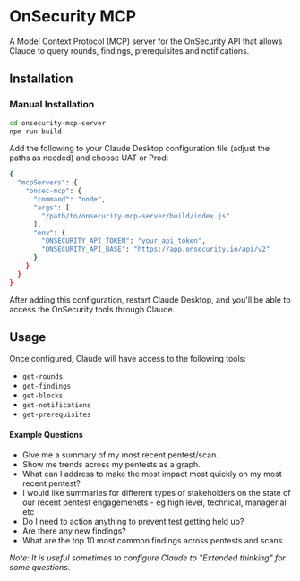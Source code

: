 # OnSecurity MCP

A Model Context Protocol (MCP) server for the OnSecurity API that allows Claude to query rounds, findings, prerequisites and notifications.

## Installation

### Manual Installation

```bash
cd onsecurity-mcp-server
npm run build

```


Add the following to your Claude Desktop configuration file (adjust the paths as needed) and choose UAT or Prod:
```bash
{
  "mcpServers": {
    "onsec-mcp": {
      "command": "node",
      "args": [
        "/path/to/onsecurity-mcp-server/build/index.js"
      ],
      "env": {
        "ONSECURITY_API_TOKEN": "your_api_token",
        "ONSECURITY_API_BASE": "https://app.onsecurity.io/api/v2"
      }
    }
  }
}
```

After adding this configuration, restart Claude Desktop, and you'll be able to access the OnSecurity tools through Claude.

## Usage

Once configured, Claude will have access to the following tools:

- `get-rounds`
- `get-findings`
- `get-blocks`
- `get-notifications`
- `get-prerequisites`

#### Example Questions
- Give me a summary of my most recent pentest/scan.
- Show me trends across my pentests as a graph.
- What can I address to make the most impact most quickly on my most recent pentest?
- I would like summaries for different types of stakeholders on the state of our recent pentest engagemenets - eg high level, technical, managerial etc
- Do I need to action anything to prevent test getting held up?
- Are there any new findings?
- What are the top 10 most common findings across pentests and scans.


*Note: It is useful sometimes to configure Claude to "Extended thinking" for some questions.*
